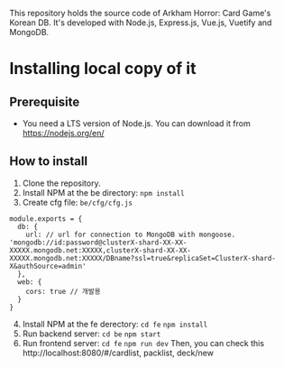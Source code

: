 This repository holds the source code of Arkham Horror: Card Game's Korean DB.
It's developed with Node.js, Express.js, Vue.js, Vuetify and MongoDB.

# Installing local copy of it

## Prerequisite

* You need a LTS version of Node.js. You can download it from <https://nodejs.org/en/>

## How to install

1. Clone the repository.
2. Install NPM at the be directory: `npm install`
3. Create cfg file: `be/cfg/cfg.js`
```
module.exports = {
  db: {
    url: // url for connection to MongoDB with mongoose. 'mongodb://id:password@clusterX-shard-XX-XX-XXXXX.mongodb.net:XXXXX,clusterX-shard-XX-XX-XXXXX.mongodb.net:XXXXX/DBname?ssl=true&replicaSet=ClusterX-shard-X&authSource=admin'
  },
  web: {
    cors: true // 개발용
  }
}
```
4. Install NPM at the fe derectory: `cd fe` `npm install`
5. Run backend server: `cd be` `npm start`
6. Run frontend server: `cd fe` `npm run dev`
Then, you can check this http://localhost:8080/#/cardlist, packlist, deck/new
